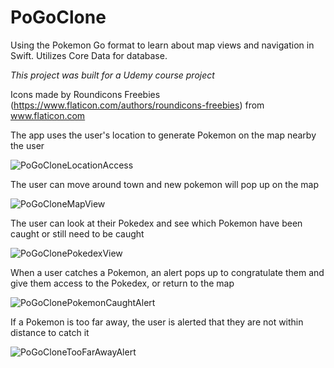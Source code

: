 # PoGoClone

Using the Pokemon Go format to learn about map views and navigation in Swift. Utilizes Core Data for database.

*This project was built for a Udemy course project*

Icons made by Roundicons Freebies (https://www.flaticon.com/authors/roundicons-freebies) from www.flaticon.com 

The app uses the user's location to generate Pokemon on the map nearby the user

![PoGoCloneLocationAccess](https://farm5.staticflickr.com/4511/37205776636_fa2285611b_b.jpg)

The user can move around town and new pokemon will pop up on the map

![PoGoCloneMapView](https://farm5.staticflickr.com/4466/37205775956_9d9417ccb5_b.jpg)

The user can look at their Pokedex and see which Pokemon have been caught or still need to be caught

![PoGoClonePokedexView](https://farm5.staticflickr.com/4513/37205775806_aec61cc723_b.jpg)

When a user catches a Pokemon, an alert pops up to congratulate them and give them access to the Pokedex, or return to the map

![PoGoClonePokemonCaughtAlert](https://farm5.staticflickr.com/4479/37205776816_74205e4f3b_b.jpg)

If a Pokemon is too far away, the user is alerted that they are not within distance to catch it

![PoGoCloneTooFarAwayAlert](https://farm5.staticflickr.com/4338/37205777826_084c8d7d02_b.jpg)
